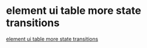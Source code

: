 # element ui table more state transitions
[element ui table more state transitions](https://aiwithcloud.com/2022/09/15/element_ui_table_more_state_transitions/)